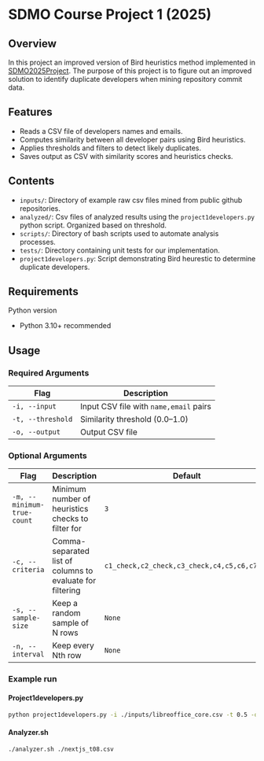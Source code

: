 # SDMO Course Project 1 (2025)

## Overview
In this project an improved version of Bird heuristics method implemented in [SDMO2025Project](https://github.com/M3SOulu/SDMO2025Project).
The purpose of this project is to figure out an improved solution to identify duplicate developers when mining repository commit data.

## Features
- Reads a CSV file of developers names and emails.
- Computes similarity between all developer pairs using Bird heuristics.
- Applies thresholds and filters to detect likely duplicates.
- Saves output as CSV with similarity scores and heuristics checks.

## Contents

- `inputs/`: Directory of example raw csv files mined from public github repositories.
- `analyzed/`: Csv files of analyzed results using the `project1developers.py` python script. Organized based on threshold.
- `scripts/`: Directory of bash scripts used to automate analysis processes.
- `tests/`: Directory containing unit tests for our implementation.
- `project1developers.py`: Script demonstrating Bird heurestic to determine duplicate developers.

## Requirements
Python version
- Python 3.10+ recommended

## Usage

### Required Arguments

| Flag | Description |
|------|-------------|
| `-i, --input` | Input CSV file with `name,email` pairs |
| `-t, --threshold` | Similarity threshold (0.0–1.0) |
| `-o, --output` | Output CSV file |

### Optional Arguments

| Flag | Description | Default |
|------|-------------|---------|
| `-m, --minimum-true-count` | Minimum number of heuristics checks to filter for | `3` |
| `-c, --criteria` | Comma-separated list of columns to evaluate for filtering | `c1_check,c2_check,c3_check,c4,c5,c6,c7,c8` |
| `-s, --sample-size` | Keep a random sample of N rows | `None` |
| `-n, --interval` | Keep every Nth row | `None` |

### Example run
#### Project1developers.py
```bash
python project1developers.py -i ./inputs/libreoffice_core.csv -t 0.5 -o ./libreoffice_core_analyzed.csv
```
#### Analyzer.sh
```bash
./analyzer.sh ./nextjs_t08.csv
```